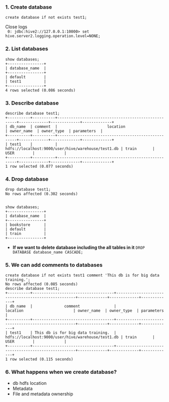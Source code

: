 ### 1. Create database
` create database if not exists test1; `

Close logs  
`  0: jdbc:hive2://127.0.0.1:10000> set hive.server2.logging.operation.level=NONE;  `   

### 2. List databases
```
show databases;
+----------------+
| database_name  |
+----------------+
| default        |
| test1          |
+----------------+
4 rows selected (0.086 seconds)
```

### 3. Describe database
```
describe database test1;
+----------+----------+----------------------------------------------------+-------------+-------------+-------------+
| db_name  | comment  |                      location                      | owner_name  | owner_type  | parameters  |
+----------+----------+----------------------------------------------------+-------------+-------------+-------------+
| test1    |          | hdfs://localhost:9000/user/hive/warehouse/test1.db | train       | USER        |             |
+----------+----------+----------------------------------------------------+-------------+-------------+-------------+
1 row selected (0.077 seconds)
```

### 4. Drop database
```
drop database test1;
No rows affected (0.302 seconds)


show databases;
+----------------+
| database_name  |
+----------------+
| bookstore      |
| default        |
| train          |
+----------------+
```

- **If we want to delete database including the all tables in it**
` DROP DATABASE database_name CASCADE; `

### 5. We can add comments to databases
```
create database if not exists test1 comment 'This db is for big data training.';
No rows affected (0.085 seconds)
describe database test1;
+----------+------------------------------------+----------------------------------------------------+-------------+-------------+-------------+
| db_name  |              comment               |                      location                      | owner_name  | owner_type  | parameters  |
+----------+------------------------------------+----------------------------------------------------+-------------+-------------+-------------+
| test1    | This db is for big data training.  | hdfs://localhost:9000/user/hive/warehouse/test1.db | train       | USER        |             |
+----------+------------------------------------+----------------------------------------------------+-------------+-------------+-------------+
1 row selected (0.115 seconds)
```

### 6. What happens when we create database?
- db hdfs location 
- Metadata
- File and metadata ownership